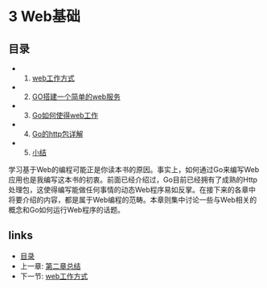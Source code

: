 # 3 Web基础

## 目录
   * 1. [web工作方式](03.1.md)
   * 2. [GO搭建一个简单的web服务](03.2.md)
   * 3. [Go如何使得web工作](03.3.md)
   * 4. [Go的http包详解](03.4.md)
   * 5. [小结](03.5.md)

学习基于Web的编程可能正是你读本书的原因。事实上，如何通过Go来编写Web应用也是我编写这本书的初衷。前面已经介绍过，Go目前已经拥有了成熟的Http处理包，这使得编写能做任何事情的动态Web程序易如反掌。在接下来的各章中将要介绍的内容，都是属于Web编程的范畴。本章则集中讨论一些与Web相关的概念和Go如何运行Web程序的话题。

## links
   * [目录](<preface.md>)
   * 上一章: [第二章总结](<02.8.md>)
   * 下一节: [web工作方式](<03.1.md>)
